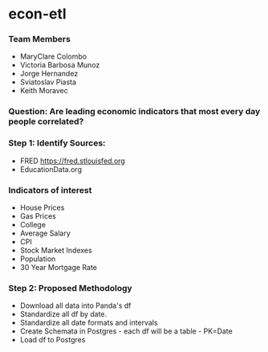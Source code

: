 # econ-etl
### Team Members
* MaryClare Colombo
* Victoria Barbosa Munoz
* Jorge Hernandez
* Sviatoslav Piasta
* Keith Moravec

### Question:  Are leading economic indicators that most every day people correlated?  

### Step 1:  Identify Sources:
* FRED  https://fred.stlouisfed.org
* EducationData.org

### Indicators of interest
* House Prices
* Gas Prices
* College
* Average Salary
* CPI
* Stock Market Indexes
* Population
* 30 Year Mortgage Rate

### Step 2:  Proposed Methodology
* Download all data into Panda's df 
* Standardize all df by date.
* Standardize all date formats and intervals
* Create Schemata in Postgres - each df will be a table - PK=Date 
* Load df to Postgres
